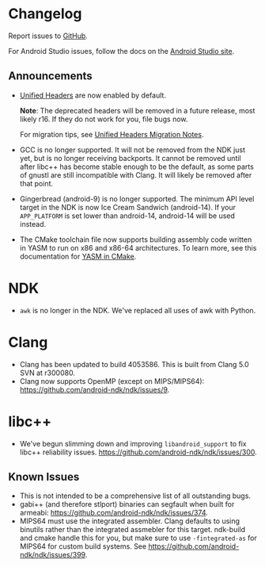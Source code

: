 Changelog
=========

Report issues to [GitHub].

For Android Studio issues, follow the docs on the [Android Studio site].

[GitHub]: https://github.com/android-ndk/ndk/issues
[Android Studio site]: http://tools.android.com/filing-bugs

Announcements
-------------

 * [Unified Headers] are now enabled by default.

   **Note**: The deprecated headers will be removed in a future release, most
   likely r16. If they do not work for you, file bugs now.

   For migration tips, see [Unified Headers Migration Notes].

 * GCC is no longer supported. It will not be removed from the NDK just yet, but
   is no longer receiving backports. It cannot be removed until after libc++ has
   become stable enough to be the default, as some parts of gnustl are still
   incompatible with Clang. It will likely be removed after that point.

 * Gingerbread (android-9) is no longer supported. The minimum API level target
   in the NDK is now Ice Cream Sandwich (android-14). If your `APP_PLATFORM` is
   set lower than android-14, android-14 will be used instead.

 * The CMake toolchain file now supports building assembly code written in YASM
   to run on x86 and x86-64 architectures. To learn more, see this documentation
   for [YASM in CMake].

[Unified Headers]: docs/UnifiedHeaders.md
[Unified Headers Migration Notes]: docs/UnifiedHeadersMigration.md
[YASM in CMake]: https://developer.android.com/ndk/guides/cmake.html#yasm-cmake

NDK
===

 * `awk` is no longer in the NDK. We've replaced all uses of awk with Python.

Clang
=====

 * Clang has been updated to build 4053586. This is built from Clang 5.0 SVN at
   r300080.
 * Clang now supports OpenMP (except on MIPS/MIPS64):
   https://github.com/android-ndk/ndk/issues/9.

libc++
======

 * We've begun slimming down and improving `libandroid_support` to fix libc++
   reliability issues. https://github.com/android-ndk/ndk/issues/300.

Known Issues
------------

 * This is not intended to be a comprehensive list of all outstanding bugs.
 * gabi++ (and therefore stlport) binaries can segfault when built for armeabi:
   https://github.com/android-ndk/ndk/issues/374.
 * MIPS64 must use the integrated assembler. Clang defaults to using binutils
   rather than the integrated assmebler for this target. ndk-build and cmake
   handle this for you, but make sure to use `-fintegrated-as` for MIPS64 for
   custom build systems. See https://github.com/android-ndk/ndk/issues/399.
